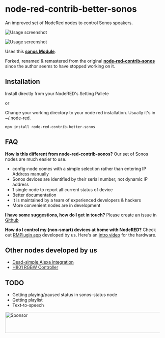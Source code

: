 # node-red-contrib-better-sonos

An improved set of NodeRed nodes to control Sonos speakers.

![Usage screenshot](https://raw.githubusercontent.com/originallyus/node-red-contrib-better-sonos/master/screenshot.png "Screenshot")

![Usage screenshot](https://raw.githubusercontent.com/originallyus/node-red-contrib-better-sonos/master/screenshot_config.png "Screenshot")

Uses this [**sonos Module**](https://github.com/bencevans/node-sonos).

Forked, renamed & remastered from the original [**node-red-contrib-sonos**](https://github.com/shbert/node-red-contrib-sonos) since the author seems to have stopped working on it.


## Installation

Install directly from your NodeRED's Setting Pallete

or

Change your working directory to your node red installation. Usually it's in ~/.node-red.

`npm install node-red-contrib-better-sonos`


## FAQ
**How is this different from node-red-contrib-sonos?**
Our set of Sonos nodes are much easier to use. 
 *  config-node comes with a simple selection rather than entering IP Address manually
 *  Sonos devices are identified by their serial number, not dynamic IP address
 *  1 single node to report all current status of device
 *  Better documentation
 *  It is maintained by a team of experienced developers & hackers
 *  More convenient nodes are in development


**I have some suggestions, how do I get in touch?**
Please create an issue in [Github](https://github.com/originallyus/node-red-contrib-better-sonos/issues)

**How do I control my (non-smart) devices at home with NodeRED?**
Check out [RMPlugin app](https://play.google.com/store/apps/details?id=us.originally.tasker&hl=en) developed by us. Here's an [intro video](https://www.youtube.com/watch?v=QUKYKhK57sc) for the hardware.


## Other nodes developed by us
  * [Dead-simple Alexa integration](https://github.com/shbert/node-red-contrib-better-sonos)
  * [H801 RGBW Controller](https://github.com/shbert/node-red-contrib-h801)


## TODO
  * Getting playing/paused status in sonos-status node
  * Getting playlist
  * Text-to-speech


<a target='_blank' rel='nofollow' href='https://app.codesponsor.io/link/675K2XU83RpTxWJP4HRjD8mC/originallyus/node-red-contrib-better-sonos'>
  <img alt='Sponsor' width='888' height='68' src='https://app.codesponsor.io/embed/675K2XU83RpTxWJP4HRjD8mC/originallyus/node-red-contrib-better-sonos.svg' />
</a>